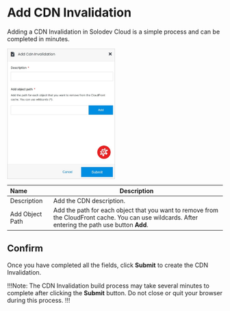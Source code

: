 # Add CDN Invalidation

Adding a CDN Invalidation in Solodev Cloud is a simple process and can be completed in minutes.

<img src="../../../../../images/addcdninvalidation.jpg" alt="addcdninvalidation" style="width: 50%; display: block"></a>

**Name** | **Description** 
:--- | ---
Description | Add the CDN description.
Add Object Path | Add the path for each object that you want to remove from the CloudFront cache. You can use wildcards. After entering the path use button **Add**.

## Confirm

Once you have completed all the fields, click **Submit** to create the CDN Invalidation.

!!!Note:
The CDN Invalidation build process may take several minutes to complete after clicking the **Submit** button. Do not close or quit your browser during this process.
!!!



